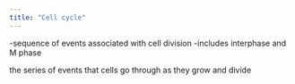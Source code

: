 ```yaml
---
title: "Cell cycle"
---
```

-sequence of events associated with cell division
-includes interphase and M phase

the series of events that cells go through as they grow and divide

